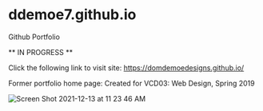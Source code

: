 # ddemoe7.github.io
Github Portfolio

** IN PROGRESS **

Click the following link to visit site:
https://domdemoedesigns.github.io/

Former portfolio home page:
Created for VCD03: Web Design, Spring 2019

![Screen Shot 2021-12-13 at 11 23 46 AM](https://user-images.githubusercontent.com/22499952/145849743-da5d351e-0df6-47fb-8b14-5829e3a688b3.png)

